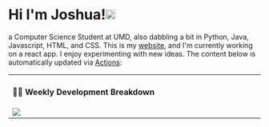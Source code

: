 # Hi I'm Joshua!<img src='https://d.tw93.fun/images/hi.gif' alt='Hi' width="20"/> 
a Computer Science Student at UMD, also dabbling a bit in Python, Java, Javascript, HTML, and CSS. This is my [website](http://www.joshuazheng.com/), and I'm currently working on a react app. I enjoy experimenting with new ideas. The content below is automatically updated via <a href="https://github.com/JoshuaZheng0/JoshuaZheng0/actions" target="_blank">Actions</a>:

<table width="960px">
<tr>
<td valign="top" width="50%">

#### 🏊‍♂️ Weekly Development Breakdown

<picture>
  <source media="(prefers-color-scheme: dark)" srcset="https://d.tw93.fun/images/wakatime_weekly_language_stats_black.svg">
  <source media="(prefers-color-scheme: light)" srcset="https://d.tw93.fun/images/wakatime_weekly_language_stats.svg">
  <img src="https://d.tw93.fun/images/wakatime_weekly_language_stats.svg">
</picture>

</td>



</table>
